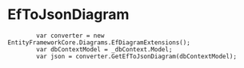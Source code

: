 # EfToJsonDiagram

            var converter = new EntityFrameworkCore.Diagrams.EfDiagramExtensions();
            var dbContextModel = _dbContext.Model;
            var json = converter.GetEfToJsonDiagram(dbContextModel);
